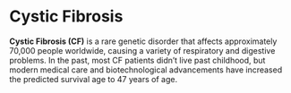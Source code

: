 # Cystic Fibrosis

**Cystic Fibrosis (CF)** is a rare genetic disorder that affects approximately 70,000 people worldwide, causing a variety of respiratory and digestive problems. In the past, most CF patients didn’t live past childhood, but modern medical care and biotechnological advancements have increased the predicted survival age to 47 years of age. 

